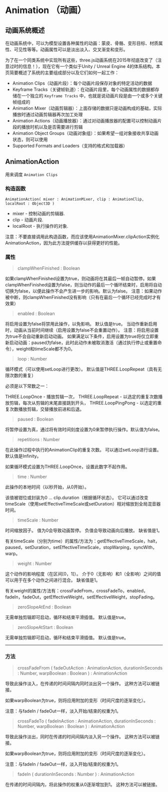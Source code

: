 # Animation （动画）

## 动画系统概述
在动画系统中，可以为模型设置各种属性的动画：蒙皮、骨骼、变形目标、材质属性、可见性等等。动画属性可以是淡出淡入、交叉渐变和变形。

为了在一个同类系统中实现所有这些，three.js动画系统在2015年彻底改变了（注意过时的信息！），现在它有一个类似于Unity / Unreal Engine 4的体系结构。本页简要概述了系统的主要组成部分以及它们如何一起工作：
- Animation Clips（动画片段）：每个动画片段保存对象的特定活动的数据
- Keyframe Tracks（关键帧轨道）：在动画片段里，每个动画属性的数据都存储在一个独立的 `Keyframe Tracks` 中，也就是说动画片段是由一个或多个关键帧组成的
- Animation Mixer（动画剪辑器）：上面存储的数据只是动画构成的基础，实际播放时通过动画剪辑器再次加工处理
- Animation Actions（动画播放器）：通过对动画播放器的配置可以控制动画片段的播放时机以及是否需要进行剪辑
- Animation Object Groups（动画对象组）：如果希望一组对象接收共享动画状态，则可以使用
- Supported Formats and Loaders（支持的格式和加载器）

## AnimationAction
用来调度 `Animation Clips`

### 构造函数
`AnimationAction( mixer : AnimationMixer, clip : AnimationClip, localRoot : Object3D )`
- mixer - 控制动画的剪辑器.
- clip - 动画片段.
- localRoot - 执行操作的对象.

注意：不要直接调用此构造函数，而应该使用AnimationMixer.clipAction实例化AnimationAction，因为此方法提供缓存以获得更好的性能。

### 属性
> clampWhenFinished : Boolean

如果clampWhenFinished设置为true，则动画将在其最后一帧自动暂停。如果clampWhenFinished设置为false，则当动作的最后一个循环结束时，启用将自动切换为false，以便此操作不会产生进一步的影响。默认为false。
注意：如果动作被中断，则clampWhenFinished没有影响（只有在最后一个循环已经完成时才有效果）

> enabled : Boolean

将启用设置为false将禁用此操作，以免影响。 默认值是true。
当动作重新启用时，动画从当前时间继续（启用设置为false不会重置动作）。
注意：将启用设置为true不会自动重新启动动画。 如果满足以下条件，启用设置为true将仅立即重新启动动画：paused为false，此时此动作未被取消激活（通过执行停止或重置命令），weight和timeScale都不为0。

> loop : Number

循环模式（可以使用setLoop进行更改）。 默认值是THREE.LoopRepeat（具有无限次数的重复）

必须是以下常数之一：

THREE.LoopOnce - 播放剪辑一次，
THREE.LoopRepeat - 以选定的重复次数播放剪辑，每次从剪辑的末尾直接跳到开头，
THREE.LoopPingPong - 以选定的重复次数播放剪辑，交替播放前进和后退。

> paused : Boolean

将暂停设置为真，通过将有效时间刻度设置为0来暂停执行操作。默认值为false。

> repetitions : Number

在此操作过程中执行的AnimationClip的重复次数。 可以通过setLoop进行设置。 默认值是Infinity。

如果循环模式设置为THREE.LoopOnce，设置此数字不起作用。

> time : Number

此操作的本地时间（以秒开始，从0开始）。

该值被钳位或封装为0 ... clip.duration（根据循环状态）。 它可以通过改变timeScale（使用setEffectiveTimeScale或setDuration）相对缩放到全局混音器时间。

> timeScale : Number

时间缩放因子。 值为0会导致动画暂停。 负值会导致动画向后播放。 缺省值是1。

有关timeScale（分别为time）的属性/方法为：getEffectiveTimeScale，halt，paused，setDuration，setEffectiveTimeScale，stopWarping，syncWith，warp。

> weight : Number

这个动作的影响程度（在区间[0，1]）。 介于0（无影响）和1（全影响）之间的值可以用于在多个动作之间进行混合。 缺省值是1。

有关weight的属性/方法有：crossFadeFrom，crossFadeTo，enabled，fadeIn，fadeOut，getEffectiveWeight，setEffectiveWeight，stopFading。

> zeroSlopeAtEnd : Boolean

无需单独剪辑即可启动，循环和结束平滑插值。 默认值是true。

> zeroSlopeAtStart : Boolean

无需单独剪辑即可启动，循环和结束平滑插值。 默认值是true。

---

### 方法

> crossFadeFrom ( fadeOutAction : AnimationAction, durationInSeconds : Number, warpBoolean : Boolean ) : AnimationAction

导致此操作淡入，在传递的时间间隔内同时淡出另一个操作。 这种方法可以被链接。

如果warpBoolean为true，则将应用附加的变形（时间尺度的逐渐变化）。

注意：与fadeIn / fadeOut一样，淡入开始/结束的权重为1。

> crossFadeTo ( fadeInAction : AnimationAction, durationInSeconds : Number, warpBoolean : Boolean ) : AnimationAction

导致此操作淡出，同时在传递的时间间隔内淡入另一个操作。 这种方法可以被链接。

如果warpBoolean为true，则将应用附加的变形（时间尺度的逐渐变化）。

注意：与fadeIn / fadeOut一样，淡入开始/结束的权重为1。

> fadeIn ( durationInSeconds : Number ) : AnimationAction

在传递的时间间隔内，将此操作的权重从0逐渐增加到1。 这种方法可以被链接。
